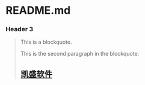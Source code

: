 # README.md



### Header 3

> This is a blockquote.
> 
> This is the second paragraph in the blockquote.
>
> ## [凯盛软件](www.kaishengit.com)